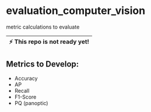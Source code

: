 # evaluation_computer_vision
metric calculations to evaluate

| :zap:    This repo is not ready yet!    |
|-----------------------------------------|


## Metrics to Develop:
* Accuracy
* AP
* Recall
* F1-Score
* PQ (panoptic)
